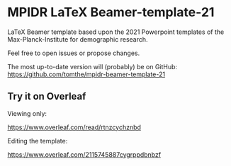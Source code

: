# MPIDR LaTeX Beamer-template-21

LaTeX Beamer template based upon the 2021 Powerpoint templates of the Max-Planck-Institute for demographic research.

Feel free to open issues or propose changes.

The most up-to-date version will (probably) be on GitHub: https://github.com/tomthe/mpidr-beamer-template-21

## Try it on Overleaf

Viewing only:

https://www.overleaf.com/read/rtnzcychznbd

Editing the template:

https://www.overleaf.com/2115745887cygrppdbnbzf

